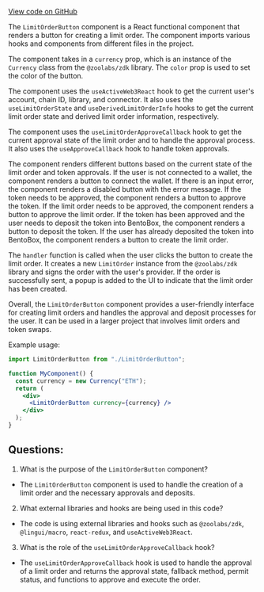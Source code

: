 [View code on GitHub](zoo-labs/zoo/blob/master/core/src/features/exchange-v1/limit-order/LimitOrderButton.tsx)

The `LimitOrderButton` component is a React functional component that renders a button for creating a limit order. The component imports various hooks and components from different files in the project. 

The component takes in a `currency` prop, which is an instance of the `Currency` class from the `@zoolabs/zdk` library. The `color` prop is used to set the color of the button. 

The component uses the `useActiveWeb3React` hook to get the current user's account, chain ID, library, and connector. It also uses the `useLimitOrderState` and `useDerivedLimitOrderInfo` hooks to get the current limit order state and derived limit order information, respectively. 

The component uses the `useLimitOrderApproveCallback` hook to get the current approval state of the limit order and to handle the approval process. It also uses the `useApproveCallback` hook to handle token approvals. 

The component renders different buttons based on the current state of the limit order and token approvals. If the user is not connected to a wallet, the component renders a button to connect the wallet. If there is an input error, the component renders a disabled button with the error message. If the token needs to be approved, the component renders a button to approve the token. If the limit order needs to be approved, the component renders a button to approve the limit order. If the token has been approved and the user needs to deposit the token into BentoBox, the component renders a button to deposit the token. If the user has already deposited the token into BentoBox, the component renders a button to create the limit order. 

The `handler` function is called when the user clicks the button to create the limit order. It creates a new `LimitOrder` instance from the `@zoolabs/zdk` library and signs the order with the user's provider. If the order is successfully sent, a popup is added to the UI to indicate that the limit order has been created. 

Overall, the `LimitOrderButton` component provides a user-friendly interface for creating limit orders and handles the approval and deposit processes for the user. It can be used in a larger project that involves limit orders and token swaps. 

Example usage:

```jsx
import LimitOrderButton from "./LimitOrderButton";

function MyComponent() {
  const currency = new Currency("ETH");
  return (
    <div>
      <LimitOrderButton currency={currency} />
    </div>
  );
}
```
## Questions: 
 1. What is the purpose of the `LimitOrderButton` component?
- The `LimitOrderButton` component is used to handle the creation of a limit order and the necessary approvals and deposits.

2. What external libraries and hooks are being used in this code?
- The code is using external libraries and hooks such as `@zoolabs/zdk`, `@lingui/macro`, `react-redux`, and `useActiveWeb3React`.

3. What is the role of the `useLimitOrderApproveCallback` hook?
- The `useLimitOrderApproveCallback` hook is used to handle the approval of a limit order and returns the approval state, fallback method, permit status, and functions to approve and execute the order.